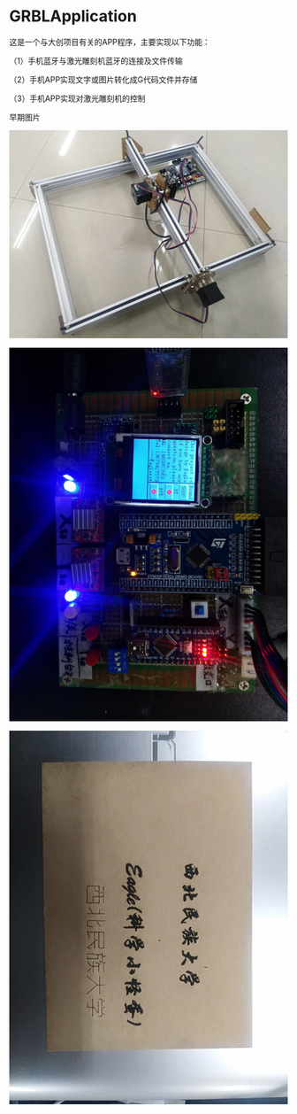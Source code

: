 ﻿# GRBLApplication

这是一个与大创项目有关的APP程序，主要实现以下功能：

（1）手机蓝牙与激光雕刻机蓝牙的连接及文件传输

（2）手机APP实现文字或图片转化成G代码文件并存储

（3）手机APP实现对激光雕刻机的控制

早期图片

![运行效果](Eagle1.jpg)

![运行效果](Eagle2.jpg)

![运行效果](Eagle3.jpg)
